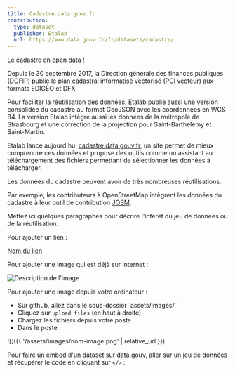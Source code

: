 ```yaml
---
title: Cadastre.data.gouv.fr
contribution:
  type: dataset
  publisher: Etalab
  url: https://www.data.gouv.fr/fr/datasets/cadastre/
---
```


Le cadastre en open data !

<!--more-->

Depuis le 30 septembre 2017, la Direction générale des finances publiques (DGFIP) publie le plan cadastral informatisé vectorisé (PCI vecteur) aux formats EDIGÉO et DFX.

Pour faciliter la réutilisation des données, Etalab publie aussi une version consolidée du cadastre au format GeoJSON avec les coordonnées en WGS 84. La version Etalab intègre aussi les données de la métropole de Strasbourg et une correction de la projection pour Saint-Barthelemy et Saint-Martin.

Etalab lance aujourd'hui [cadastre.data.gouv.fr](https://cadastre.data.gouv.fr/), un site permet de mieux comprendre ces données et propose des outils comme un assistant au téléchargement des fichiers permettant de sélectionner les données à télécharger.

Les données du cadastre peuvent avoir de très nombreuses réutilisations.

Par exemple, les contributeurs à OpenStreetMap intègrent les données du cadastre à leur outil de contribution [JOSM](https://josm.openstreetmap.de/).

Mettez ici quelques paragraphes pour décrire l'intérêt du jeu de données ou de la réutilisation.

Pour ajouter un lien :

[Nom du lien](url)

Pour ajouter une image qui est déjà sur internet :

![Description de l'image](url)

Pour ajouter une image depuis votre ordinateur :

* Sur github, allez dans le sous-dossier `assets/images/``
* Cliquez sur `upload files` (en haut à droite)
* Chargez les fichiers depuis votre poste
* Dans le poste :

![]({{ '/assets/images/nom-image.png' | relative_url }})

Pour faire un embed d'un dataset sur data.gouv, aller sur un jeu de données et récupérer le code en cliquant sur `</>` :

<div data-udata-dataset-id="5979b06088ee380e9896013c"></div>
